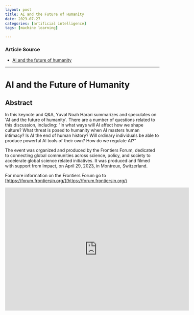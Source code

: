 ```yaml
---
layout: post
title: AI and the Future of Humanity
date: 2023-07-27
categories: [artificial intelligence]
tags: [machine learning]

---
```


### Article Source

* [AI and the future of humanity](https://www.youtube.com/watch?v=LWiM-LuRe6w)

---

# AI and the Future of Humanity


## Abstract

In this keynote and Q&A, Yuval Noah Harari summarizes and speculates on 'AI and the future of humanity'. There are a number of questions related to this discussion, including: "In what ways will AI affect how we shape culture? What threat is posed to humanity when AI masters human intimacy? Is AI the end of human history? Will ordinary individuals be able to produce powerful AI tools of their own? How do we regulate AI?"

The event was organized and produced by the Frontiers Forum, dedicated to connecting global communities across science, policy, and society to accelerate global science related initiatives.
It was produced and filmed with support from Impact, on April 29, 2023, in Montreux, Switzerland.

For more information on the Frontiers Forum go to [https://forum.frontiersin.org/](https://forum.frontiersin.org/)


<iframe width="600" height="400" src="https://www.youtube.com/embed/LWiM-LuRe6w" title="YouTube video player" frameborder="0" allow="accelerometer; autoplay; clipboard-write; encrypted-media; gyroscope; picture-in-picture; web-share" allowfullscreen></iframe>